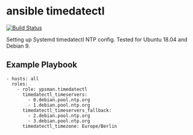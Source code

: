 ansible timedatectl
===================
[![Build Status](https://travis-ci.org/ypsman/ansible-timedatectl.svg?branch=master)](https://travis-ci.org/ypsman/ansible-timedatectl)

Setting up Systemd timedatectl NTP config.
Tested for Ubuntu 18.04 and Debian 9.

Example Playbook
----------------

    - hosts: all
      roles:
        - role: ypsman.timedatectl
          timedatectl_timeservers:
            - 0.debian.pool.ntp.org
            - 1.debian.pool.ntp.org
          timedatectl_timeservers_fallback:
            - 2.debian.pool.ntp.org
            - 3.debian.pool.ntp.org
          timedatectl_timezone: Europe/Berlin
